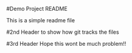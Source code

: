 #Demo Project README

This is a simple readme file

#2nd Header 
to show how git tracks the files

#3rd Header
Hope this wont be much problem!!